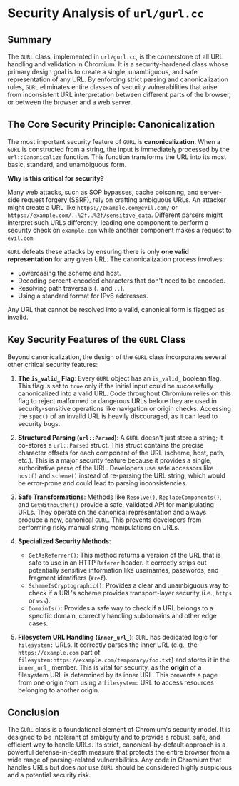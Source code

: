 # Security Analysis of `url/gurl.cc`

## Summary

The `GURL` class, implemented in `url/gurl.cc`, is the cornerstone of all URL handling and validation in Chromium. It is a security-hardened class whose primary design goal is to create a single, unambiguous, and safe representation of any URL. By enforcing strict parsing and canonicalization rules, `GURL` eliminates entire classes of security vulnerabilities that arise from inconsistent URL interpretation between different parts of the browser, or between the browser and a web server.

## The Core Security Principle: Canonicalization

The most important security feature of `GURL` is **canonicalization**. When a `GURL` is constructed from a string, the input is immediately processed by the `url::Canonicalize` function. This function transforms the URL into its most basic, standard, and unambiguous form.

**Why is this critical for security?**

Many web attacks, such as SOP bypasses, cache poisoning, and server-side request forgery (SSRF), rely on crafting ambiguous URLs. An attacker might create a URL like `https://example.com@evil.com/` or `https://example.com/..%2f..%2f/sensitive_data`. Different parsers might interpret such URLs differently, leading one component to perform a security check on `example.com` while another component makes a request to `evil.com`.

`GURL` defeats these attacks by ensuring there is only **one valid representation** for any given URL. The canonicalization process involves:

*   Lowercasing the scheme and host.
*   Decoding percent-encoded characters that don't need to be encoded.
*   Resolving path traversals (`.` and `..`).
*   Using a standard format for IPv6 addresses.

Any URL that cannot be resolved into a valid, canonical form is flagged as invalid.

## Key Security Features of the `GURL` Class

Beyond canonicalization, the design of the `GURL` class incorporates several other critical security features:

1.  **The `is_valid_` Flag**: Every `GURL` object has an `is_valid_` boolean flag. This flag is set to `true` only if the initial input could be successfully canonicalized into a valid URL. Code throughout Chromium relies on this flag to reject malformed or dangerous URLs before they are used in security-sensitive operations like navigation or origin checks. Accessing the `spec()` of an invalid URL is heavily discouraged, as it can lead to security bugs.

2.  **Structured Parsing (`url::Parsed`)**: A `GURL` doesn't just store a string; it co-stores a `url::Parsed` struct. This struct contains the precise character offsets for each component of the URL (scheme, host, path, etc.). This is a major security feature because it provides a single, authoritative parse of the URL. Developers use safe accessors like `host()` and `scheme()` instead of re-parsing the URL string, which would be error-prone and could lead to parsing inconsistencies.

3.  **Safe Transformations**: Methods like `Resolve()`, `ReplaceComponents()`, and `GetWithoutRef()` provide a safe, validated API for manipulating URLs. They operate on the canonical representation and always produce a new, canonical `GURL`. This prevents developers from performing risky manual string manipulations on URLs.

4.  **Specialized Security Methods**:
    *   `GetAsReferrer()`: This method returns a version of the URL that is safe to use in an HTTP `Referer` header. It correctly strips out potentially sensitive information like usernames, passwords, and fragment identifiers (`#ref`).
    *   `SchemeIsCryptographic()`: Provides a clear and unambiguous way to check if a URL's scheme provides transport-layer security (i.e., `https` or `wss`).
    *   `DomainIs()`: Provides a safe way to check if a URL belongs to a specific domain, correctly handling subdomains and other edge cases.

5.  **Filesystem URL Handling (`inner_url_`)**: `GURL` has dedicated logic for `filesystem:` URLs. It correctly parses the inner URL (e.g., the `https://example.com` part of `filesystem:https://example.com/temporary/foo.txt`) and stores it in the `inner_url_` member. This is vital for security, as the **origin** of a filesystem URL is determined by its inner URL. This prevents a page from one origin from using a `filesystem:` URL to access resources belonging to another origin.

## Conclusion

The `GURL` class is a foundational element of Chromium's security model. It is designed to be intolerant of ambiguity and to provide a robust, safe, and efficient way to handle URLs. Its strict, canonical-by-default approach is a powerful defense-in-depth measure that protects the entire browser from a wide range of parsing-related vulnerabilities. Any code in Chromium that handles URLs but does *not* use `GURL` should be considered highly suspicious and a potential security risk.